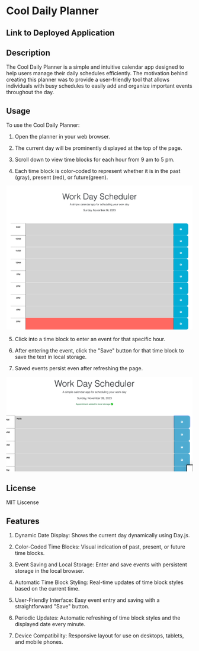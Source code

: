 # Cool Daily Planner

## Link to Deployed Application


## Description
The Cool Daily Planner is a simple and intuitive calendar app designed to help users manage their daily schedules efficiently. The motivation behind creating this planner was to provide a user-friendly tool that allows individuals with busy schedules to easily add and organize important events throughout the day.

## Usage

To use the Cool Daily Planner:

1. Open the planner in your web browser.

2. The current day will be prominently displayed at the top of the page.

3. Scroll down to view time blocks for each hour from 9 am to 5 pm.

4. Each time block is color-coded to represent whether it is in the past (gray), present (red), or future(green).

![Alt text](<Assets/_Users_deborahalexander_Desktop_Cool-Daily-Planner_index.html (1).png>)


5. Click into a time block to enter an event for that specific hour.

6. After entering the event, click the "Save" button for that time block to save the text in local storage.

7. Saved events persist even after refreshing the page.

![Alt text](<Assets/Screenshot 2023-11-26 at 6.06.21 PM.png>)

## License

MIT Liscense

## Features

1. Dynamic Date Display: Shows the current day dynamically using Day.js.

2. Color-Coded Time Blocks: Visual indication of past, present, or future time blocks.

3. Event Saving and Local Storage: Enter and save events with persistent storage in the local browser.

4. Automatic Time Block Styling: Real-time updates of time block styles based on the current time.

5. User-Friendly Interface: Easy event entry and saving with a straightforward "Save" button.

6. Periodic Updates: Automatic refreshing of time block styles and the displayed date every minute.

7. Device Compatibility: Responsive layout for use on desktops, tablets, and mobile phones.


